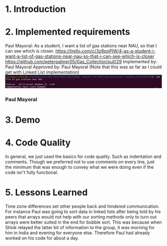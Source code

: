 # 1. Introduction



# 2. Implemented requirements

Paul Mayoral:
As a student, I want a list of gas stations near NAU, so that I can see which is closer.
https://trello.com/c/3z8poPlW/4-as-a-student-i-want-a-list-of-gas-stations-near-nau-so-that-i-can-see-which-is-closer
https://github.com/peterpalmer05/Gas_Collectior/pull/29
Implemented by: Paul Mayoral
Approved by: Paul Mayoral
(Note that this was as far as I could get with Linked List implementation)  
![Paul's Implementation](pauls_implementation.png)

### Paul Mayoral

# 3. Demo



# 4. Code Quality

In general, we just used the basics for code quality. Such as indentation
and comments. Though we preferred not to use comments on every line, just the
minimum that was enough to convey what we were doing even if the code isn't
fully functional.  

# 5.  Lessons Learned
Time zone differences set other people back and hindered communication.
For instance Paul was going to sort data in linked lists after being told by his
peers that arrays would not help with our sorting methods only to turn out
arrays were better suited in the end for bubble sort.
This was because when Shlok relayed the latter bit of information to the group,
it was morning for him in India and evening for everyone else. Therefore Paul
had already worked on his code for about a day.  
